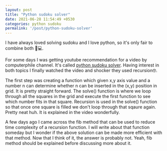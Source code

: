 ```yaml
---
layout: post
title: "Python sudoku solver"
date: 2021-06-28 11:54:49 +0530
categories: python sudoku
permalink: '/post/python-sudoku-solver'
---
```


I have always loved solving sudoku and I love python, so it's only fair to combine both 🏁💻.

For some days I was getting youtube recommendation for a video by computerphile channel. It's called [python sudoku solver](https://www.youtube.com/watch?v=G_UYXzGuqvM). Having interest in both topics I finally watched the video and shocker they used recursion🤓.

The first step was creating a function which given x,y axis value and a number n can determine whether n can be inserted in the (x,y) position in grid. It is pretty straight forward. The solve() function is where we loop through all the squares in the grid and execute the first function to see which number fits in that square. Recursion is used in the solve() function so that once one square is filled we don't loop through that sqaure again. Pretty neat huh. It is explained in the video wonderfully.

A few days ago I came across the fib method that can be used to reduce time complexity of a recursion function. I will write about that function someday but I wonder if the above solution can be made more efficient with that method. Now that I think of it, the answer is probably not. Yeah, fib method should be explained before discussing more about it.
